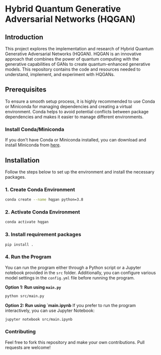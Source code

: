 # Hybrid Quantum Generative Adversarial Networks (HQGAN)

## Introduction

This project explores the implementation and research of Hybrid Quantum Generative Adversarial Networks (HQGAN). HQGAN is an innovative approach that combines the power of quantum computing with the generative capabilities of GANs to create quantum-enhanced generative models. This repository contains the code and resources needed to understand, implement, and experiment with HQGANs.

## Prerequisites

To ensure a smooth setup process, it is highly recommended to use Conda or Miniconda for managing dependencies and creating a virtual environment. Conda helps to avoid potential conflicts between package dependencies and makes it easier to manage different environments.

### Install Conda/Miniconda

If you don't have Conda or Miniconda installed, you can download and install Miniconda from [here](https://docs.conda.io/en/latest/miniconda.html).

## Installation

Follow the steps below to set up the environment and install the necessary packages.

### 1. Create Conda Environment

```bash
conda create --name hqgan python=3.8
```

### 2. Activate Conda Environment
```bash
conda activate hqgan
```

### 3. Install requirement packages
```bash
pip install .
```

### 4. Run the Program

You can run the program either through a Python script or a Jupyter notebook provided in the `src` folder. Additionally, you can configure various model settings in the `config.yml` file before running the program.

**Option 1: Run using `main.py`**

```bash
python src/main.py
```

**Option 2: Run using `main.ipynb**
If you prefer to run the program interactively, you can use Jupyter Notebook:

```bash
jupyter notebook src/main.ipynb
```

### Contributing
Feel free to fork this repository and make your own contributions. Pull requests are welcome!
